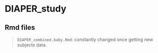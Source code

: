 # DIAPER_study

## Rmd files
>`DIAPER_combined.baby.Rmd`:  constantly changed once getting new subjects data.
